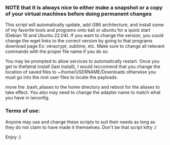 ### NOTE that it is always nice to either make a snapshot or a copy of your virtual machines before doing permanent changes ###

This script will automatically update, add i386 architecture, and install some of my favorite tools and programs onto kali or ubuntu for a quick start (Debian 10 and Ubuntu 22.04). If you want to change the version, you could change the wget links to the correct version by going to that programs download page Ex: veracrypt, sublime, etc. Make sure to change all relevant commands with the proper file name if you do so.

You may be prompted to allow services to automatically restart. Once you get to thefatrat install (last install), I would reccomend that you change the location of saved files to ~/home/USERNAME/Downloads otherwise you must go into the root user files to locate the payloads.

move the .bash_aliases to the home directory and reboot for the aliases to take effect. You also may need to change the adapter name to match what you have in iwconfig. 


### Terms of use:
Anyone may use and change these scripts to suit their needs as long as they do not claim to have made it themselves. Don't be that script kitty :/ 


Enjoy :)
